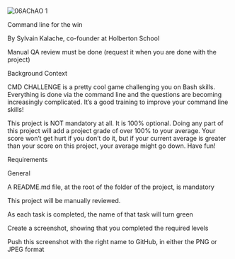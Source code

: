 ![06AChAO 1](https://user-images.githubusercontent.com/88311316/147154160-80c357aa-2bd9-4463-a21a-a71ee89608a0.png)


Command line for the win
 
By Sylvain Kalache, co-founder at Holberton School
 
 Manual QA review must be done (request it when you are done with the project)


 Background Context

CMD CHALLENGE is a pretty cool game challenging you on Bash skills. Everything is done via the command line and the questions are becoming increasingly complicated. It’s a good training to improve your command line skills!


This project is NOT mandatory at all. It is 100% optional. Doing any part of this project will add a project grade of over 100% to your average. Your score won’t get hurt if you don’t do it, but if your current average is greater than your score on this project, your average might go down. Have fun!



Requirements

General

A README.md file, at the root of the folder of the project, is mandatory

This project will be manually reviewed.

As each task is completed, the name of that task will turn green

Create a screenshot, showing that you completed the required levels

Push this screenshot with the right name to GitHub, in either the PNG or JPEG format
